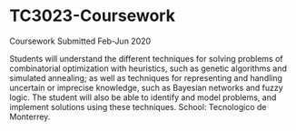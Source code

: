# TC3023-Coursework

Coursework Submitted Feb-Jun 2020

Students will understand the different techniques for solving problems of combinatorial optimization with heuristics, such as genetic algorithms and simulated annealing; as well as techniques for representing and handling uncertain or imprecise knowledge, such as Bayesian networks and fuzzy logic. The student will also be able to identify and model problems, and implement solutions using these techniques. School: Tecnologico de Monterrey.
